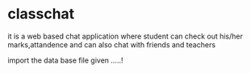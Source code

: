# classchat
it is a web based chat application where student can check out his/her marks,attandence and can also chat with friends and teachers

import the data base file given .....!
